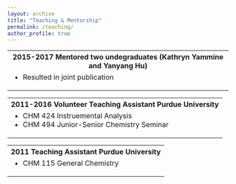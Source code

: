 ```yaml
---
layout: archive
title: "Teaching & Mentorship"
permalink: /teaching/
author_profile: true
---
```


<table>
 <tr><th>2015-2017     Mentored two undegraduates (Kathryn Yammine and Yanyang Hu) </th></tr>
  <tr><td colspan="2">
<ul style="margin-top:0px; padding-top:0px">
 <li>Resulted in joint publication</li> 
 
</ul>
</td></tr>

<table>
 <tr><th>2011-2016 Volunteer Teaching Assistant Purdue University</th></tr>
  <tr><td colspan="2">
<ul style="margin-top:0px; padding-top:0px">
 <li>CHM 424 Instruemental Analysis</li>
 <li>CHM 494 Junior-Senior Chemistry Seminar</li>
</ul>
</td></tr>

<table>
 <tr><th>2011 Teaching Assistant Purdue University</th></tr>
     <tr><td colspan="2">
<ul style="margin-top:0px; padding-top:0px">
 <li>CHM 115 General Chemistry</li>
</ul>
</td></tr>
